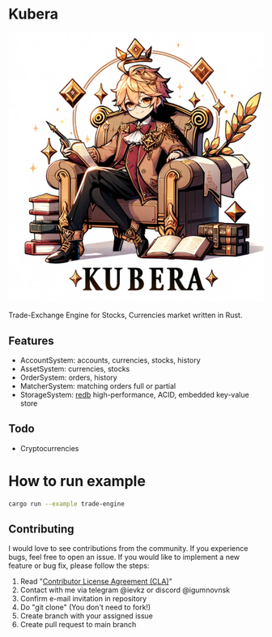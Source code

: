 # Kubera

![Kubera](logo.png)

Trade-Exchange Engine for Stocks, Currencies market written in Rust.

## Features
- AccountSystem: accounts, currencies, stocks, history
- AssetSystem: currencies, stocks
- OrderSystem: orders, history
- MatcherSystem: matching orders full or partial
- StorageSystem: [redb](https://github.com/cberner/redb) high-performance, ACID, embedded key-value store

## Todo
- Cryptocurrencies


# How to run example
```bash
cargo run --example trade-engine
```

## Contributing
I would love to see contributions from the community. If you experience bugs, feel free to open an issue. If you would like to implement a new feature or bug fix, please follow the steps:
1. Read "[Contributor License Agreement (CLA)](https://github.com/igumnoff/kubera/blob/main/CLA)"
2. Contact with me via telegram @ievkz or discord @igumnovnsk
3. Confirm e-mail invitation in repository
4. Do "git clone" (You don't need to fork!)
5. Create branch with your assigned issue
6. Create pull request to main branch

